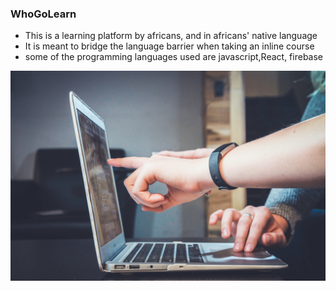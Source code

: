 
<h3>WhoGoLearn</h3>
<ul>
    <li>This is a learning platform by africans, and in africans' native language</li>
    <li>It is meant to bridge the language barrier when taking an inline course</li>
    <li> some of the programming languages used are javascript,React, firebase</li>
</ul>
<img src="./images/john.jpg">
